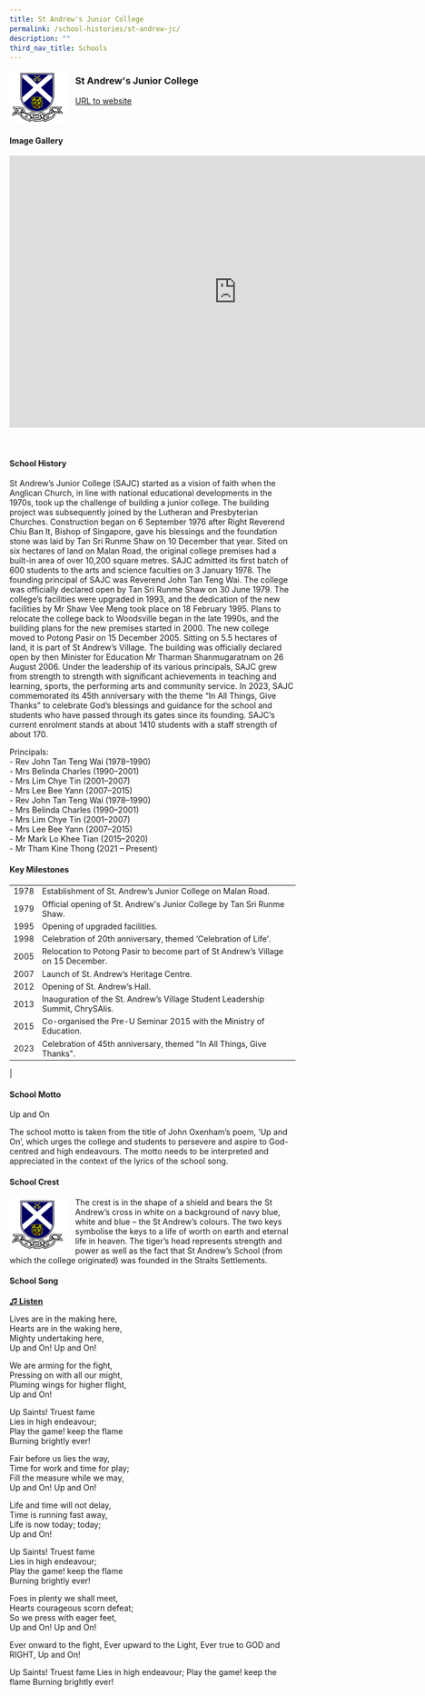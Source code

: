 ```yaml
---
title: St Andrew's Junior College
permalink: /school-histories/st-andrew-jc/
description: ""
third_nav_title: Schools
---
```

<img align="left" style="width:20%;margin-right:15px;" src="/images/standrewjc1.png">

### **St Andrew's Junior College**
[URL to website](https://www.standrewsjc.moe.edu.sg/)
<br clear="left">

#### **Image Gallery**

<iframe src="https://docs.google.com/presentation/d/e/2PACX-1vSqq1zPgA2sJMorrhCeASeCWRuAXcrsytXlU1bjdm9KsOn0Mn5L4sosndKbhla5EkGDJzlPPfRlr7V8/embed?start=false&amp;loop=true&amp;delayms=5000" frameborder="0" width="800" height="479" allowfullscreen="true"></iframe>




<p></p>

<br clear="left">

#### **School History**

St Andrew’s Junior College (SAJC) started as a vision of faith when the Anglican Church, in line with national educational developments in the 1970s, took up the challenge of building a junior college. The building project was subsequently joined by the Lutheran and Presbyterian Churches. Construction began on 6 September 1976 after Right Reverend Chiu Ban It, Bishop of Singapore, gave his blessings and the foundation stone was laid by Tan Sri Runme Shaw on 10 December that year. Sited on six hectares of land on Malan Road, the original college premises had a built-in area of over 10,200 square metres. SAJC admitted its first batch of 600 students to the arts and science faculties on 3 January 1978. The founding principal of SAJC was Reverend John Tan Teng Wai. The college was officially declared open by Tan Sri Runme Shaw on 30 June 1979. The college’s facilities were upgraded in 1993, and the dedication of the new facilities by Mr Shaw Vee Meng took place on 18 February 1995. Plans to relocate the college back to Woodsville began in the late 1990s, and the building plans for the new premises started in 2000. The new college moved to Potong Pasir on 15 December 2005. Sitting on 5.5 hectares of land, it is part of St Andrew’s Village. The building was officially declared open by then Minister for Education Mr Tharman Shanmugaratnam on 26 August 2006. Under the leadership of its various principals, SAJC grew from strength to strength with significant achievements in teaching and learning, sports, the performing arts and community service. In 2023, SAJC commemorated its 45th anniversary with the theme “In All Things, Give Thanks” to celebrate God’s blessings and guidance for the school and students who have passed through its gates since its founding. SAJC’s current enrolment stands at about 1410 students with a staff strength of about 170.

Principals:<br>
\- Rev John Tan Teng Wai (1978–1990)<br>
\- Mrs Belinda Charles (1990–2001)<br>
\- Mrs Lim Chye Tin (2001–2007)<br>
\- Mrs Lee Bee Yann (2007–2015)<br>
\- Rev John Tan Teng Wai (1978–1990)<br>
\- Mrs Belinda Charles (1990–2001)<br>
\- Mrs Lim Chye Tin (2001–2007)<br>
\- Mrs Lee Bee Yann (2007–2015)<br>
\- Mr Mark Lo Khee Tian (2015–2020)<br>
\- Mr Tham Kine Thong (2021 – Present)


#### **Key Milestones**

|  |  |
|:---:|---|
| 1978 | Establishment of St. Andrew’s Junior College on Malan Road. |
| 1979 | Official opening of St. Andrew's Junior College by Tan Sri Runme Shaw. |
| 1995 | Opening of upgraded facilities. |
| 1998 | Celebration of 20th anniversary, themed ‘Celebration of Life’. |
| 2005 | Relocation to Potong Pasir to become part of St Andrew’s Village on 15 December. |
| 2007 | Launch of St. Andrew’s Heritage Centre. |
| 2012 | Opening of St. Andrew’s Hall. |
| 2013 | Inauguration of the St. Andrew’s Village Student Leadership Summit, ChrySAlis. |
| 2015 | Co-organised the Pre-U Seminar 2015 with the Ministry of Education. |
| 2023| Celebration of 45th anniversary, themed "In All Things, Give Thanks".
|

#### **School Motto**
Up and On

The school motto is taken from the title of John Oxenham’s poem, ‘Up and On’, which urges the college and students to persevere and aspire to God-centred and high endeavours. The motto needs to be interpreted and appreciated in the context of the lyrics of the school song.

#### **School Crest**
<img align="left" style="width:20%;margin-right:15px;" src="/images/standrewjc1.png">

The crest is in the shape of a shield and bears the St Andrew’s cross in white on a background of navy blue, white and blue – the St Andrew’s colours. The two keys symbolise the keys to a life of worth on earth and eternal life in heaven. The tiger’s head represents strength and power as well as the fact that St Andrew’s School (from which the college originated) was founded in the Straits Settlements.

#### **School Song**
<a target="\_blank" href="https://drive.google.com/file/d/1NutqI0hG0NQoCdj79B9CcnbUJMyCcDVG/view?usp=share_link">**♫ Listen**</a>

Lives are in the making here,<br>
Hearts are in the waking here,<br>
Mighty undertaking here,<br>
Up and On! Up and On!

We are arming for the fight,<br>
Pressing on with all our might,<br>
Pluming wings for higher flight,<br>
Up and On!

Up Saints! Truest fame<br>
Lies in high endeavour;<br>
Play the game! keep the flame<br>
Burning brightly ever!

Fair before us lies the way,<br>
Time for work and time for play;<br>
Fill the measure while we may,<br>
Up and On! Up and On!

Life and time will not delay,<br>
Time is running fast away,<br>
Life is now today; today;<br>
Up and On!

Up Saints! Truest fame<br>
Lies in high endeavour;<br>
Play the game! keep the flame<br>
Burning brightly ever!

Foes in plenty we shall meet,<br>
Hearts courageous scorn defeat;<br>
So we press with eager feet,<br>
Up and On! Up and On!

Ever onward to the fight,
Ever upward to the Light,
Ever true to GOD and RIGHT,
Up and On!

Up Saints! Truest fame
Lies in high endeavour;
Play the game! keep the flame
Burning brightly ever!